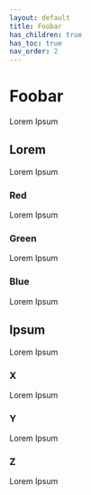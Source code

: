 ```yaml
---
layout: default
title: Foobar
has_children: true
has_toc: true
nav_order: 2
---
```


# Foobar

Lorem Ipsum

## Lorem

Lorem Ipsum

### Red

Lorem Ipsum

### Green

Lorem Ipsum

### Blue

Lorem Ipsum

## Ipsum

Lorem Ipsum

### X

Lorem Ipsum

### Y

Lorem Ipsum

### Z

Lorem Ipsum
